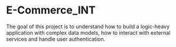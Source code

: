 # E-Commerce_INT
The goal of this project is to understand how to build a logic-heavy application with complex data models, how to interact with external services and handle user authentication.

